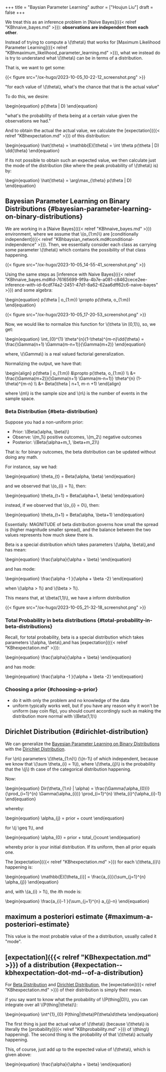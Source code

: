 +++
title = "Baysian Parameter Learning"
author = ["Houjun Liu"]
draft = false
+++

We treat this as an inference problem in [Naive Bayes]({{< relref "KBhnaive_bayes.md" >}}): **observations are independent from each other**.

Instead of trying to compute a \\(\theta\\) that works for [Maximum Likelihood Parameter Learning]({{< relref "KBhmaximum_likelihood_parameter_learning.md" >}}), what we instead do is try to understand what \\(\theta\\) can be in terms of a distribution.

That is, we want to get some:

{{< figure src="/ox-hugo/2023-10-05_10-22-12_screenshot.png" >}}

"for each value of \\(\theta\\), what's the chance that that is the actual value"

To do this, we desire:

\begin{equation}
p(\theta | D)
\end{equation}

"what's the probability of theta being at a certain value given the observations we had."

And to obtain the actual the actual value, we calculate the [expectation]({{< relref "KBhexpectation.md" >}}) of this distribution:

\begin{equation}
\hat{\theta} = \mathbb{E}[\theta] = \int \theta p(\theta | D) \dd{\theta}
\end{equation}

If its not possible to obtain such an expected value, we then calculate just the mode of the distribution (like where the peak probability of \\(\theta\\) is) by:

\begin{equation}
\hat{\theta} = \arg\max\_{\theta} p(\theta | D)
\end{equation}


## Bayesian Parameter Learning on Binary Distributions {#bayesian-parameter-learning-on-binary-distributions}

We are working in a [Naive Bayes]({{< relref "KBhnaive_bayes.md" >}}) environment, where we assume that \\(o\_{1:m}\\) are [conditionally independent]({{< relref "KBhbaysian_network.md#conditional-independence" >}}). Then, we essentially consider each class as carrying some parameter \\(\theta\\) which contains the possibility of that class happening.

{{< figure src="/ox-hugo/2023-10-05_14-55-41_screenshot.png" >}}

Using the same steps as [inference with Naive Bayes]({{< relref "KBhnaive_bayes.md#id-76165699-9f9a-4b7e-a081-c8462cece2ee-inference-with-id-6cdf74a2-2451-47d1-8a62-62aa6dff62c6-naive-bayes" >}}) and some algebra:

\begin{equation}
p(\theta | o\_{1:m}) \propto p(\theta, o\_{1:m})
\end{equation}

{{< figure src="/ox-hugo/2023-10-05_17-20-53_screenshot.png" >}}

Now, we would like to normalize this function for \\(\theta \in [0,1]\\), so, we get:

\begin{equation}
\int\_{0}^{1} \theta^{n}(1-\theta)^{m-n}\dd{\theta} = \frac{\Gamma(n+1) \Gamma(m-n+1)}{\Gamma(m+2)}
\end{equation}

where, \\(\Gamma\\) is a real valued factorial generalization.

Normalizing the output, we have that:

\begin{align}
p(\theta | o\_{1:m}) &\propto p(\theta, o\_{1:m})  \\\\
&= \frac{\Gamma(m+2)}{\Gamma(n+1) \Gamma(m-n+1)} \theta^{n} (1-\theta)^{m-n} \\\\
&= Beta(\theta | n+1, m-n +1)
\end{align}

where \\(m\\) is the sample size and \\(n\\) is the number of events in the sample space.


### Beta Distribution {#beta-distribution}

Suppose you had a non-uniform prior:

-   Prior: \\(Beta(\alpha, \beta)\\)
-   Observe: \\(m\_1\\) positive outcomes, \\(m\_2\\) negative outcomes
-   Posterior: \\(Beta(\alpha+m\_1, \beta+m\_2)\\)

That is: for binary outcomes, the beta distribution can be updated without doing any math.

For instance, say we had:

\begin{equation}
\theta\_{t} = Beta(\alpha, \beta)
\end{equation}

and we observed that \\(o\_{i} = 1\\), then:

\begin{equation}
\theta\_{t+1} = Beta(\alpha+1, \beta)
\end{equation}

instead, if we observed that \\(o\_{i} = 0\\), then:

\begin{equation}
\theta\_{t+1} = Beta(\alpha, \beta+1)
\end{equation}

Essentially: MAGNITUDE of beta distribution governs how small the spread is (higher magnitude smaller spread), and the balance between the two values represents how much skew there is.

Beta is a special distribution which takes parameters \\(\alpha, \beta\\),and has mean:

\begin{equation}
\frac{\alpha}{\alpha + \beta}
\end{equation}

and has mode:

\begin{equation}
\frac{\alpha -1 }{\alpha + \beta -2}
\end{equation}

when \\(\alpha > 1\\) and \\(\beta > 1\\).

This means that, at \\(beta(1,1)\\), we have a inform distribution

{{< figure src="/ox-hugo/2023-10-05_21-32-18_screenshot.png" >}}


### Total Probability in beta distributions {#total-probability-in-beta-distributions}

Recall, for total probability, beta is a special distribution which takes parameters \\(\alpha, \beta\\),and has [expectation]({{< relref "KBhexpectation.md" >}}):

\begin{equation}
\frac{\alpha}{\alpha + \beta}
\end{equation}

and has mode:

\begin{equation}
\frac{\alpha -1 }{\alpha + \beta -2}
\end{equation}


### Choosing a prior {#choosing-a-prior}

-   do it with only the problem and no knowledge of the data
-   uniform typically works well, but if you have any reason why it won't be uniform (say coin flip), you should count accordingly such as making the distribution more normal with \\(Beta(1,1)\\)


## Dirichlet Distribution {#dirichlet-distribution}

We can generalize the [Bayesian Parameter Learning on Binary Distributions](#bayesian-parameter-learning-on-binary-distributions) with the [Dirichlet Distribution](#dirichlet-distribution).

For \\(n\\) parameters \\(\theta\_{1:n}\\) (\\(n-1\\) of which independent, because we know that \\(\sum \theta\_{i} = 1\\)), where \\(\theta\_{j}\\) is the probability that the \\(j\\) th case of the categorical distribution happening.

Now:

\begin{equation}
Dir(\theta\_{1:n} | \alpha) = \frac{\Gamma(\alpha\_{0})}{\prod\_{i=1}^{n} \Gamma(\alpha\_{i})} \prod\_{i=1}^{n} \theta\_{i}^{\alpha\_{i}-1}
\end{equation}

whereby:

\begin{equation}
\alpha\_{j} = prior + count
\end{equation}

for \\(j \geq 1\\), and

\begin{equation}
\alpha\_{0} = prior + total\_{}count
\end{equation}

whereby prior is your initial distribution. If its uniform, then all prior equals one.

The [expectation]({{< relref "KBhexpectation.md" >}}) for each \\(\theta\_{i}\\) happening is:

\begin{equation}
\mathbb{E}[\theta\_{i}] = \frac{a\_{i}}{\sum\_{j=1}^{n} \alpha\_{j}}
\end{equation}

and, with \\(a\_{i} > 1\\), the $i$th mode is:

\begin{equation}
\frac{a\_{i}-1 }{\sum\_{j=1}^{n} a\_{j}-n}
\end{equation}


## maximum a posteriori estimate {#maximum-a-posteriori-estimate}

This value is the most probable value of the a distribution, usually called it "mode".


## [expectation]({{< relref "KBhexpectation.md" >}}) of a distribution {#expectation--kbhexpectation-dot-md--of-a-distribution}

For [Beta Distribution](#beta-distribution) and [Dirichlet Distribution](#dirichlet-distribution), the [expectation]({{< relref "KBhexpectation.md" >}}) of their distribution is simply their mean.

if you say want to know what the probability of \\(P(thing|D)\\), you can integrate over all \\(P(thing|\theta)\\):

\begin{equation}
\int^{1}\_{0} P(thing|\theta)P(\theta)d\theta
\end{equation}

The first thing is just the actual value of \\(\theta\\) (because \\(\theta\\) is literally the [probability]({{< relref "KBhprobability.md" >}}) of \\(thing\\) happening). The second thing is the probability of that \\(\theta\\) actually happening.

This, of course, just add up to the expected value of \\(\theta\\), which is given above:

\begin{equation}
\frac{\alpha}{\alpha + \beta}
\end{equation}
